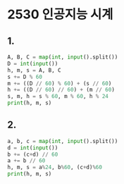 # 2530 인공지능 시계



## 1.

```python
A, B, C = map(int, input().split())
D = int(input())
h, m, s = A, B, C
s += D % 60
m += ((D // 60) % 60) + (s // 60)
h += ((D // 60) // 60) + (m // 60)
s, m, h = s % 60, m % 60, h % 24
print(h, m, s)
```



## 2.

```python
a, b, c = map(int, input().split())
d = int(input())
b += (c+d) // 60
a += b // 60
h, m, s = a%24, b%60, (c+d)%60
print(h, m, s)
```

